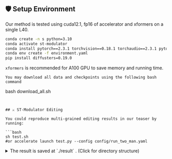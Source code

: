 ## 🛡 Setup Environment
Our method is tested using cuda12.1, fp16 of accelerator and xformers on a single L40.

```bash
conda create -n s python=3.10
conda activate st-modulator
conda install pytorch==2.3.1 torchvision==0.18.1 torchaudio==2.3.1 pytorch-cuda=12.1 -c pytorch -c nvidia
conda env create -f environment.yaml
pip install diffusters=0.19.0
```

`xformers` is recommended for A100 GPU to save memory and running time. 

</details>

```
You may download all data and checkpoints using the following bash command
```
bash download_all.sh
```


## ⚔️ ST-Modulator Editing

You could reproduce multi-grained editing results in our teaser by running:

```bash
sh test.sh 
#or accelerate launch test.py --config config/run_two_man.yaml
```

<details><summary>The result is saved at `./result` . (Click for directory structure) </summary>

```
result
├── run_two_man
│   ├── infer_samples
│   ├── sample
│           ├── step_0         # result image folder
│           ├── step_0.mp4       # result video
│           ├── source_video.mp4    # the input video

```

</details>
